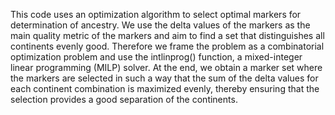 This code uses an optimization algorithm to select optimal markers for determination of ancestry. We use the delta values of the markers as the main quality metric of the markers and aim to find a set that distinguishes all continents evenly good.
Therefore we frame the problem as a combinatorial optimization problem and use the intlinprog() function, a mixed-integer linear programming (MILP) solver.
At the end, we obtain a marker set where the markers are selected in such a way that the sum of the delta values for each continent combination is maximized evenly, thereby ensuring that the selection provides a good separation of the continents.
